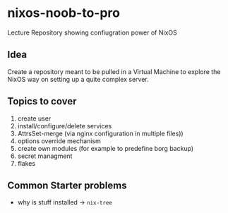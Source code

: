 # nixos-noob-to-pro

Lecture Repository showing confiugration power of NixOS


## Idea

Create a repository meant to be pulled in a Virtual Machine to explore the NixOS way
on setting up a quite complex server.

## Topics to cover

1. create user
2. install/configure/delete services
3. AttrsSet-merge (via nginx configuration in multiple files))
4. options override mechanism
5. create own modules (for example to predefine borg backup)
6. secret managment
7. flakes

## Common Starter problems

* why is stuff installed -> `nix-tree`
